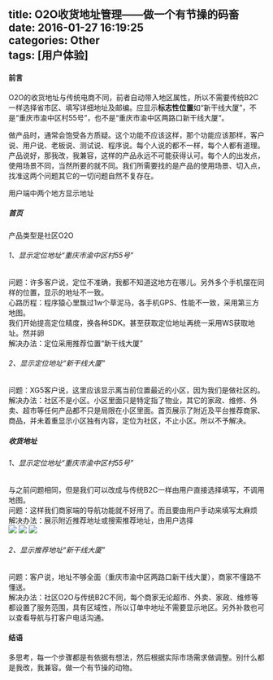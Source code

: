 title: O2O收货地址管理——做一个有节操的码畜  
date: 2016-01-27 16:19:25  
categories: Other  
tags: [用户体验]
---
#### 前言  
O2O的收货地址与传统电商不同，前者自动带入地区属性，所以不需要传统B2C一样选择省市区、填写详细地址及邮编。应显示**标志性位置**如“新干线大厦”，不是“重庆市渝中区村55号”，也不是“重庆市渝中区两路口新干线大厦“。  

做产品时，通常会饱受各方质疑。这个功能不应该这样，那个功能应该那样，客户说、用户说、老板说、测试说、程序说。每个人说的都不一样，每个人都有道理。产品说好，那我改，我兼容，这样的产品永远不可能获得认可。每个人的出发点，使用场景不同，当然所要的就不同。我们所需要找的是产品的使用场景、切入点，找准这两个问题其它的一切问题自然不复存在。   

用户端中两个地方显示地址  

<!--more-->  

##### 首页  
  产品类型是社区O2O
###### 1、显示定位地址“重庆市渝中区村55号”  
   问题：许多客户说，定位不准确，我都不知道这地方在哪儿。另外多个手机摆在同样的位置，显示的地址不一致。  
   心路历程：程序猿心里飘过1w个草泥马，各手机GPS、性能不一致，采用第三方地图。  
   我们开始提高定位精度，换各种SDK。甚至获取定位地址再统一采用WS获取地址。然并卵  
   解决办法：定位采用推荐位置“新干线大厦”
   
###### 2、显示定位地址“新干线大厦”  
   问题：XG5客户说，这里应该显示离当前位置最近的小区，因为我们是做社区的。  
   解决办法：社区不是小区。小区里面只是特定指了物业，其它的家政、维修、外卖、超市等任何产品都不只是局限在小区里面。首页展示了附近及平台推荐商家、商品，并未着重显示小区独有内容，定位为社区，不止小区。所以不予解决。  
   
##### 收货地址  
###### 1、显示定位地址“重庆市渝中区村55号”  
与之前问题相同，但是我们可以改成与传统B2C一样由用户直接选择填写，不调用地图。  
问题：这样我们商家端的导航功能就不好用了。而且要由用户手动来填写太麻烦  
解决办法：展示附近推荐地址或搜索推荐地址，由用户选择  
![](/css/images/20160127_o2oAddressAdd.webp)
![](/css/images/20160127_o2oAddressMap.webp)
![](/css/images/20160127_o2oAddressSearch.webp)  
   
###### 2、显示推荐地址“新干线大厦”  
   问题：客户说，地址不够全面（重庆市渝中区两路口新干线大厦），商家不懂路不懂送。  
   解决办法：社区O2O与传统B2C不同，每个商家无论超市、外卖、家政、维修等都设置了服务范围，具有区域性，所以订单中地址不需要显示地区。另外补救也可以查看导航与打客户电话沟通。 

#### 结语  
多思考，每一个步骤都是有依据有想法，然后根据实际市场需求做调整。别什么都是我改，我兼容。做一个有节操的动物。